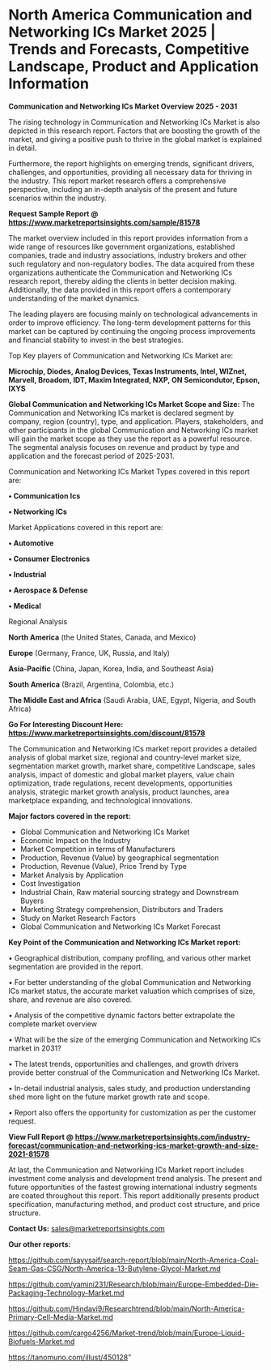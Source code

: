 # North America Communication and Networking ICs Market 2025 | Trends and Forecasts, Competitive Landscape, Product and Application Information

<Strong> Communication and Networking ICs Market Overview 2025 - 2031</strong>

The rising technology in Communication and Networking ICs Market is also depicted in this research report. Factors that are boosting the growth of the market, and giving a positive push to thrive in the global market is explained in detail.

Furthermore, the report highlights on emerging trends, significant drivers, challenges, and opportunities, providing all necessary data for thriving in the industry. This report market research offers a comprehensive perspective, including an in-depth analysis of the present and future scenarios within the industry.

<strong>Request Sample Report @ <a href=https://www.marketreportsinsights.com/sample/81578>https://www.marketreportsinsights.com/sample/81578</a></strong>

The market overview included in this report provides information from a wide range of resources like government organizations, established companies, trade and industry associations, industry brokers and other such regulatory and non-regulatory bodies. The data acquired from these organizations authenticate the Communication and Networking ICs research report, thereby aiding the clients in better decision making. Additionally, the data provided in this report offers a contemporary understanding of the market dynamics.

The leading players are focusing mainly on technological advancements in order to improve efficiency. The long-term development patterns for this market can be captured by continuing the ongoing process improvements and financial stability to invest in the best strategies.

Top Key players of Communication and Networking ICs Market are:

<strong>Microchip, Diodes, Analog Devices, Texas Instruments, Intel, WIZnet, Marvell, Broadom, IDT, Maxim Integrated, NXP, ON Semicondutor, Epson, IXYS</strong>

<strong><b>Global Communication and Networking ICs Market Scope and Size:</b></strong>
The Communication and Networking ICs market is declared segment by company, region (country), type, and application. Players, stakeholders, and other participants in the global Communication and Networking ICs market will gain the market scope as they use the report as a powerful resource. The segmental analysis focuses on revenue and product by type and application and the forecast period of 2025-2031.

Communication and Networking ICs Market Types covered in this report are:

<strong>• Communication Ics

• Networking ICs</strong>

Market Applications covered in this report are:

<strong>• Automotive 

• Consumer Electronics

• Industrial

• Aerospace & Defense

• Medical</strong> 

Regional Analysis

<strong>North America</strong> (the United States, Canada, and Mexico)

<strong>Europe</strong> (Germany, France, UK, Russia, and Italy)

<strong>Asia-Pacific</strong> (China, Japan, Korea, India, and Southeast Asia)

<strong>South America</strong> (Brazil, Argentina, Colombia, etc.)

<strong>The Middle East and Africa</strong> (Saudi Arabia, UAE, Egypt, Nigeria, and South Africa)

<strong>Go For Interesting Discount Here: <a href=https://www.marketreportsinsights.com/discount/81578>https://www.marketreportsinsights.com/discount/81578</a></strong>

The Communication and Networking ICs market report provides a detailed analysis of global market size, regional and country-level market size, segmentation market growth, market share, competitive Landscape, sales analysis, impact of domestic and global market players, value chain optimization, trade regulations, recent developments, opportunities analysis, strategic market growth analysis, product launches, area marketplace expanding, and technological innovations.

<strong><b>Major factors covered in the report:</b></strong>
<ul>
  <li>Global Communication and Networking ICs Market </li>
  <li>Economic Impact on the Industry</li>
  <li>Market Competition in terms of Manufacturers</li>
  <li>Production, Revenue (Value) by geographical segmentation</li>
  <li>Production, Revenue (Value), Price Trend by Type</li>
  <li>Market Analysis by Application</li>
  <li>Cost Investigation</li>
  <li>Industrial Chain, Raw material sourcing strategy and Downstream Buyers</li>
  <li>Marketing Strategy comprehension, Distributors and Traders</li>
  <li>Study on Market Research Factors</li>
  <li>Global Communication and Networking ICs Market Forecast</li>
</ul>

<strong><b>Key Point of the Communication and Networking ICs Market report:</b></strong>

• Geographical distribution, company profiling, and various other market segmentation are provided in the report.

• For better understanding of the global Communication and Networking ICs market status, the accurate market valuation which comprises of size, share, and revenue are also covered.

• Analysis of the competitive dynamic factors better extrapolate the complete market overview

• What will be the size of the emerging Communication and Networking ICs market in 2031?

• The latest trends, opportunities and challenges, and growth drivers provide better construal of the Communication and Networking ICs Market.

• In-detail industrial analysis, sales study, and production understanding shed more light on the future market growth rate and scope.

• Report also offers the opportunity for customization as per the customer request.

<strong><b>View Full Report @ <a href=https://www.marketreportsinsights.com/industry-forecast/communication-and-networking-ics-market-growth-and-size-2021-81578>https://www.marketreportsinsights.com/industry-forecast/communication-and-networking-ics-market-growth-and-size-2021-81578</a></b></strong>


At last, the Communication and Networking ICs Market report includes investment come analysis and development trend analysis. The present and future opportunities of the fastest growing international industry segments are coated throughout this report. This report additionally presents product specification, manufacturing method, and product cost structure, and price structure.

<strong>Contact Us:</strong>
sales@marketreportsinsights.com

<strong>Our other reports:</strong>

<a href=https://github.com/sayysaif/search-report/blob/main/North-America-Coal-Seam-Gas-CSG/North-America-13-Butylene-Glycol-Market.md>https://github.com/sayysaif/search-report/blob/main/North-America-Coal-Seam-Gas-CSG/North-America-13-Butylene-Glycol-Market.md</a>

<a href=https://github.com/yamini231/Research/blob/main/Europe-Embedded-Die-Packaging-Technology-Market.md>https://github.com/yamini231/Research/blob/main/Europe-Embedded-Die-Packaging-Technology-Market.md</a>

<a href=https://github.com/Hindavi9/Researchtrend/blob/main/North-America-Primary-Cell-Media-Market.md>https://github.com/Hindavi9/Researchtrend/blob/main/North-America-Primary-Cell-Media-Market.md</a>

<a href=https://github.com/cargo4256/Market-trend/blob/main/Europe-Liquid-Biofuels-Market.md>https://github.com/cargo4256/Market-trend/blob/main/Europe-Liquid-Biofuels-Market.md</a>

<a href=https://tanomuno.com/illust/450128>https://tanomuno.com/illust/450128</a>"
